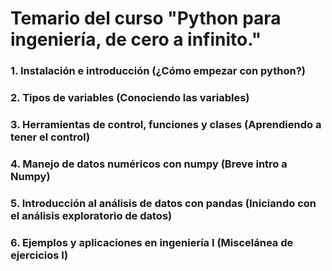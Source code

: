 # Temario del curso "Python para ingeniería, de cero a infinito."


### 1. Instalación e introducción (¿Cómo empezar con python?)

### 2. Tipos de variables (Conociendo las variables)

### 3. Herramientas de control, funciones y clases (Aprendiendo a tener el control)

### 4. Manejo de datos numéricos con numpy (Breve intro a Numpy)

### 5. Introducción al análisis de datos con pandas (Iniciando con el análisis exploratorio de datos)

### 6. Ejemplos y aplicaciones en ingeniería I (Miscelánea de ejercicios I)
